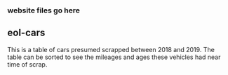 ### website files go here

## eol-cars  
  This is a table of cars presumed scrapped between 2018 and 2019. The table can be sorted to see the mileages and ages these vehicles had near time of scrap.

